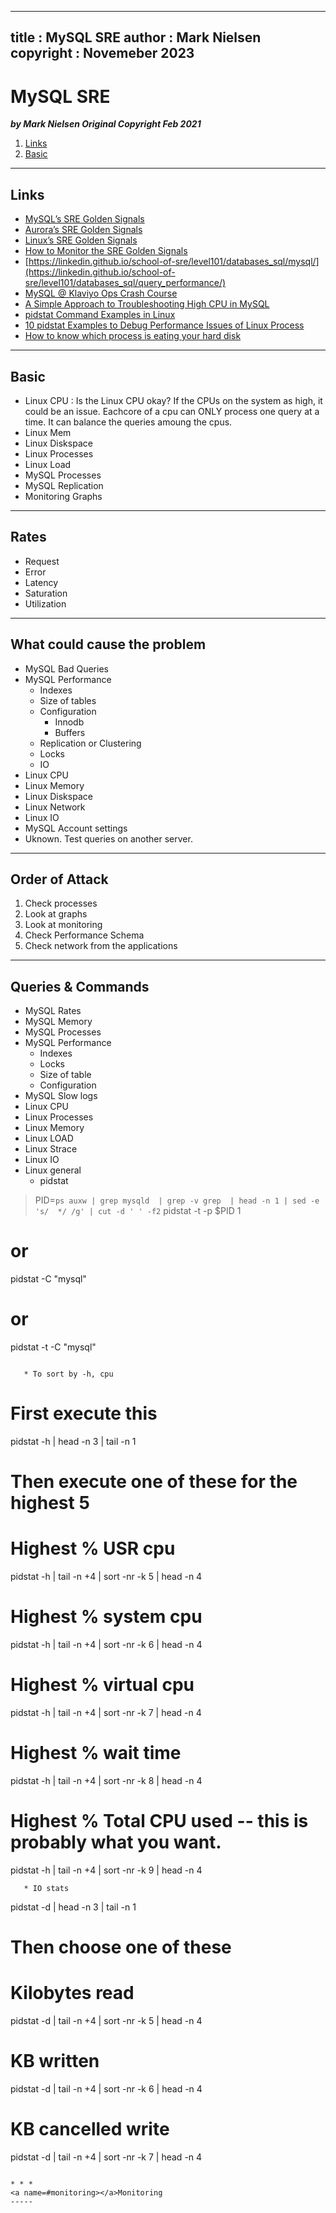 
---
title : MySQL SRE
author : Mark Nielsen
copyright : Novemeber 2023
---


MySQL SRE
==============================

_**by Mark Nielsen
Original Copyright Feb 2021**_

1. [Links](#links)
2. [Basic](#basic)

* * *
<a name=links></a>Links
-----

* [MySQL’s SRE Golden Signals](https://steve-mushero.medium.com/mysqls-sre-golden-signals-67e2adf88824)
* [Aurora’s SRE Golden Signals](https://steve-mushero.medium.com/aws-auroras-sre-golden-signals-d0400c4801b1)
* [Linux’s SRE Golden Signals](https://steve-mushero.medium.com/linuxs-sre-golden-signals-af5aaa26ebae)
* [How to Monitor the SRE Golden Signals](https://faun.pub/how-to-monitor-the-sre-golden-signals-1391cadc7524)
* [https://linkedin.github.io/school-of-sre/level101/databases_sql/mysql/](https://linkedin.github.io/school-of-sre/level101/databases_sql/query_performance/)
* [MySQL @ Klaviyo Ops Crash Course](https://klaviyo.tech/mysql-klaviyo-ops-crash-course-71ccecb7f4ef)
* [A Simple Approach to Troubleshooting High CPU in MySQL](https://www.percona.com/blog/a-simple-approach-to-troubleshooting-high-cpu-in-mysql/)
* [pidstat Command Examples in Linux](https://www.thegeekdiary.com/pidstat-command-examples-in-linux/)
* [10 pidstat Examples to Debug Performance Issues of Linux Process](https://www.thegeekstuff.com/2014/11/pidstat-examples/)
* [How to know which process is eating your hard disk](https://brundlelab.wordpress.com/2010/02/19/how-to-know-which-process-is-eating-your-hard-disk/)

* * *
<a name=Basic></a>Basic
-----

* Linux CPU : Is the Linux CPU okay? If the CPUs on the system as high, it could be an issue. Eachcore of a cpu can ONLY process one query at a time. It can balance the queries amoung the cpus. 
* Linux Mem
* Linux Diskspace
* Linux Processes
* Linux Load
* MySQL Processes
* MySQL Replication
* Monitoring Graphs


* * *
<a name=rates></a>Rates
-----
* Request
* Error
* Latency
* Saturation
* Utilization

* * *
<a name=problem></a>What could cause the problem
-----

* MySQL Bad Queries
* MySQL Performance
    * Indexes
    * Size of tables
    * Configuration
        * Innodb
        * Buffers
    * Replication or Clustering
    * Locks
    * IO
* Linux CPU    
* Linux Memory
* Linux Diskspace
* Linux Network
* Linux IO
* MySQL Account settings
* Uknown. Test queries on another server. 

* * *
<a name=#order></a>Order of Attack
-----

1. Check processes
2. Look at graphs
3. Look at monitoring
4. Check Performance Schema
5. Check network from the applications

* * *
<a name=#queries></a>Queries & Commands
-----

* MySQL Rates
* MySQL Memory
* MySQL Processes
* MySQL Performance
    * Indexes
    * Locks
    * Size of table
    * Configuration
* MySQL Slow logs
* Linux CPU
* Linux Processes
* Linux Memory
* Linux LOAD
* Linux Strace
* Linux IO
* Linux general
   * pidstat

> PID=`ps auxw | grep mysqld  | grep -v grep  | head -n 1 | sed -e 's/  */ /g' | cut -d ' ' -f2`
> pidstat -t -p $PID 1

  # or
pidstat -C "mysql"

  # or
pidstat -t -C "mysql"
  
```

   * To sort by -h, cpu

```
   # First execute this
pidstat -h | head -n 3 | tail -n 1

   # Then execute one of these for the highest 5
   # Highest % USR cpu 
pidstat -h | tail -n +4 | sort -nr -k 5 | head -n 4 

   # Highest % system cpu
pidstat -h | tail -n +4 | sort -nr -k 6 | head -n 4

   # Highest % virtual cpu
pidstat -h | tail -n +4 | sort -nr -k 7 | head -n 4

   # Highest % wait time
pidstat -h | tail -n +4 | sort -nr -k 8 | head -n 4

   # Highest % Total CPU used -- this is probably what you want. 
pidstat -h | tail -n +4 | sort -nr -k 9 | head -n 4
```
   * IO stats
```
pidstat -d | head -n 3 | tail -n 1

  # Then choose one of these

  # Kilobytes read
pidstat -d | tail -n +4 | sort -nr -k 5 | head -n 4
  # KB written
pidstat -d | tail -n +4 | sort -nr -k 6 | head -n 4
  # KB cancelled write
pidstat -d | tail -n +4 | sort -nr -k 7 | head -n 4


```

* * *
<a name=#monitoring></a>Monitoring
-----
